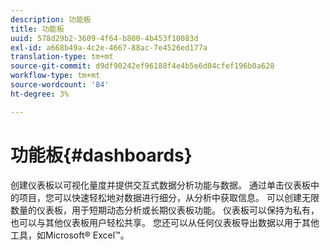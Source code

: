 ```yaml
---
description: 功能板
title: 功能板
uuid: 578d29b2-3609-4f64-b800-4b453f10083d
exl-id: a668b49a-4c2e-4667-88ac-7e4526ed177a
translation-type: tm+mt
source-git-commit: d9df90242ef96188f4e4b5e6d04cfef196b0a628
workflow-type: tm+mt
source-wordcount: '84'
ht-degree: 3%

---
```


# 功能板{#dashboards}

创建仪表板以可视化量度并提供交互式数据分析功能与数据。 通过单击仪表板中的项目，您可以快速轻松地对数据进行细分，从分析中获取信息。 可以创建无限数量的仪表板，用于短期动态分析或长期仪表板功能。 仪表板可以保持为私有，也可以与其他仪表板用户轻松共享。 您还可以从任何仪表板导出数据以用于其他工具，如Microsoft® Excel™。
